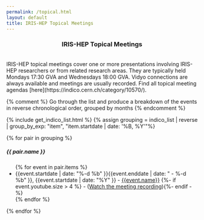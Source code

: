 ```yaml
---
permalink: /topical.html
layout: default
title: IRIS-HEP Topical Meetings
---
```

<center>
<h3> IRIS-HEP Topical Meetings</h3>
</center>

<br>
IRIS-HEP topical meetings cover one or more presentations involving
IRIS-HEP researchers or from related research areas. They are
typically held Mondays 17:30 GVA and Wednesdays 18:00 GVA. Vidyo
connections are always available and meetings are usually recorded.
Find all topical meeting agendas
[here](https://indico.cern.ch/category/10570/).

{% comment %}
Go through the list and produce a breakdown of the events in reverse
chronological order, grouped by months
{% endcomment %}

{% include get_indico_list.html %}
{% assign grouping = indico_list | reverse | group_by_exp: "item", "item.startdate | date: '%B, %Y'"%}

{% for pair in grouping %}
  <h5>{{ pair.name }}</h5>
  <ul>
  {% for event in pair.items %}
    <li> {{event.startdate | date: "%-d %b" }}{{event.enddate | date: " - %-d %b" }}, {{event.startdate | date: "%Y" }} - <a href="{{event.meetingurl}}">{{event.name}}</a>
    {%- if event.youtube.size > 4 %} - (<a href="{{event.youtube}}">Watch the meeting recording</a>){%- endif -%}
    </li>
  {% endfor %}
  </ul>
{% endfor %}

